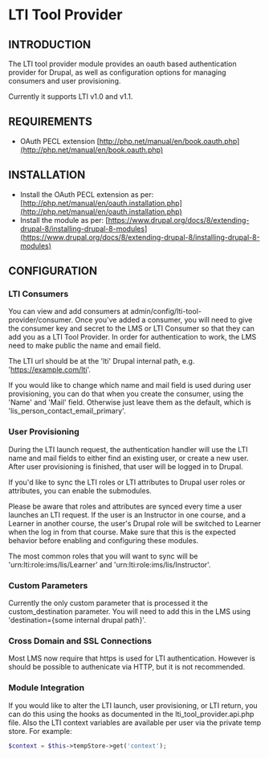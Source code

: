 # LTI Tool Provider

## INTRODUCTION

The LTI tool provider module provides an oauth based authentication provider for Drupal, as well as configuration options for managing consumers and user provisioning.

Currently it supports LTI v1.0 and v1.1.

## REQUIREMENTS

* OAuth PECL extension [http://php.net/manual/en/book.oauth.php](http://php.net/manual/en/book.oauth.php)

## INSTALLATION

* Install the OAuth PECL extension as per: [http://php.net/manual/en/oauth.installation.php](http://php.net/manual/en/oauth.installation.php)
* Install the module as per: [https://www.drupal.org/docs/8/extending-drupal-8/installing-drupal-8-modules](https://www.drupal.org/docs/8/extending-drupal-8/installing-drupal-8-modules)

## CONFIGURATION

### LTI Consumers

You can view and add consumers at admin/config/lti-tool-provider/consumer. Once you've added a consumer, you will need to give the consumer key and secret to the LMS or LTI Consumer so that they can add you as a LTI Tool Provider. In order for authentication to work, the LMS need to make public the name and email field.

The LTI url should be at the 'lti' Drupal internal path, e.g. 'https://example.com/lti'.

If you would like to change which name and mail field is used during user provisioning, you can do that when you create the consumer, using the 'Name' and 'Mail' field. Otherwise just leave them as the default, which is 'lis_person_contact_email_primary'.

### User Provisioning

During the LTI launch request, the authentication handler will use the LTI name and mail fields to either find an existing user, or create a new user. After user provisioning is finished, that user will be logged in to Drupal.

If you'd like to sync the LTI roles or LTI attributes to Drupal user roles or attributes, you can enable the submodules.

Please be aware that roles and attributes are synced every time a user launches an LTI request. If the user is an Instructor in one course, and a Learner in another course, the user's Drupal role will be switched to Learner when the log in from that course. Make sure that this is the expected behavior before enabling and configuring these modules.

The most common roles that you will want to sync will be 'urn:lti:role:ims/lis/Learner' and 'urn:lti:role:ims/lis/Instructor'.

### Custom Parameters

Currently the only custom parameter that is processed it the custom_destination parameter. You will need to add this in the LMS using 'destination={some internal drupal path}'.

### Cross Domain and SSL Connections

Most LMS now require that https is used for LTI authentication. However is should be possible to authenicate via HTTP, but it is not recommended.

### Module Integration

If you would like to alter the LTI launch, user provisioning, or LTI return, you can do this using the hooks as documented in the lti_tool_provider.api.php file. Also the LTI context variables are available per user via the private temp store. For example:

```php
$context = $this->tempStore->get('context');
```
